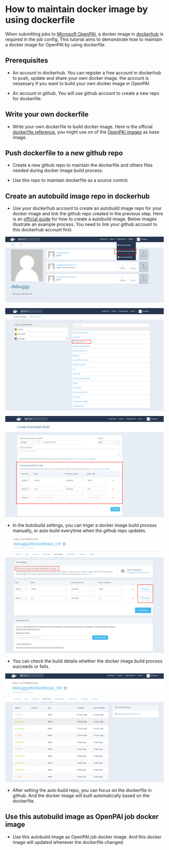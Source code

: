 # How to maintain docker image by using dockerfile 

When submitting jobs to [Microsoft OpenPAI](https://github.com/Microsoft/pai), a docker image in [dockerhub](https://hub.docker.com/) is required in the job config. This tutorial aims to demonstrate how to maintain a docker image for OpenPAI by using dockerfile.

## Prerequisites
- An account in dockerhub. You can register a free account in dockerhub to push, update and share your own docker image. the account is nessesary if you want to build your own docker image in OpenPAI.

- An account in github. You will use github account to create a new repo for dockerfile.

## Write your own dockerfile
- Write your own dockerfile to build docker image. Here is the official [dockerfile reference](https://docs.docker.com/engine/reference/builder/), you might use on of the [OpenPAI images](https://hub.docker.com/u/openpai/) as base image.

## Push dockerfile to a new github repo
- Create a new github repo to maintain the dockerfile and others files needed during docker image build process.

- Use this repo to maintain dockerfile as a source control.

## Create an autobuild image repo in dockerhub
- Use your dockerhub account to create an autobuild image repo for your docker image and link the github repo created in the previous step. Here is an [official guide](https://docs.docker.com/docker-cloud/builds/automated-build/) for how to create a autobuild image. Below images illustrate an example process. You need to link your github account to this dockerhub account first.

![image](./images/create_autobuild.png)

![image](./images/select_github_repo.png)

![image](./images/customize_autobuild.png)

- In the butobuild settings, you can triger a docker image build process manually, or auto build everytime when the github repo updates. 

![build settings](./images/build_settings.png)

- You can check the build details whether the docker image build process succeeds or fails.

![build details](./images/build_details.png)

- After setting the auto build repo, you can focus on the dockerfile in github. And the docker image will built automatically based on the dockerfile.

## Use this autobuild image as OpenPAI job docker image
- Use this autobuild image as OpenPAI job docker image. And this docker image will updated whenever the dockerfile changed.
